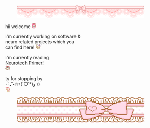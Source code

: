 <div align="center">
  <img src="./img/banner1.gif" width="400">
</div>

&nbsp;&nbsp;&nbsp;&nbsp;hii welcome <img src="./img/welcome.gif" width="15">

&nbsp;&nbsp;&nbsp;&nbsp;I'm currently working on software &  
&nbsp;&nbsp;&nbsp;&nbsp;neuro related projects which you  
&nbsp;&nbsp;&nbsp;&nbsp;can find here! <img src="./img/nodnod.gif" width="15">

&nbsp;&nbsp;&nbsp;&nbsp;I'm currently reading  
&nbsp;&nbsp;&nbsp;&nbsp;<a href="https://www.goodreads.com/book/show/59784109-the-neurotech-primer">Neurotech Primer!</a>  
&nbsp;&nbsp;&nbsp;&nbsp;<img src="./img/yeahhh.webp" width="15">

&nbsp;&nbsp;&nbsp;&nbsp;ty for stopping by  
&nbsp;&nbsp;&nbsp;&nbsp;˖ ࣪‧₊˚⋆✩٩(ˊᗜˋ*)و ✩  
&nbsp;&nbsp;&nbsp;&nbsp;<img src="./img/bye.gif" width="15">

<div align="center">
  <img src="./img/bannerbottom.gif" width="400">
</div>

